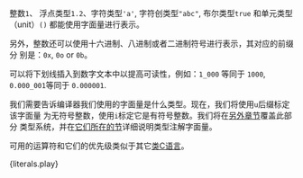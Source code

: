 整数`1`、 浮点类型`1.2`、字符类型`'a'`, 字符创类型`"abc"`,  布尔类型`true`
和单元类型（unit）`()` 都能使用字面量进行表示。

另外，整数还可以使用十六进制、八进制或者二进制符号进行表示，其对应的前缀分
别是：`0x`, `0o` or `0b`。

可以将下划线插入到数字文本中以提高可读性，例如：`1_000` 等同于 `1000`, 
`0.000_001`等同于 `0.000001`.

我们需要告诉编译器我们使用的字面量是什么类型。现在，我们将使用`u`后缀标定该字面量
为无符号整数，使用`i`标定它是有符号整数。我们将在[另外章节](/type.html)覆盖此部分
类型系统，并在[它们所在的节](/type/literals.html)详细说明类型注解字面量。

可用的运算符和它们的优先级类似于其它[类C语言](https://en.wikipedia.org/wiki/Operator_precedence#Programming_languages)。

{literals.play}
